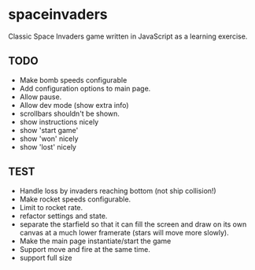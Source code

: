 spaceinvaders
=============

Classic Space Invaders game written in JavaScript as a learning exercise.

TODO
----

* Make bomb speeds configurable
* Add configuration options to main page.
* Allow pause.
* Allow dev mode (show extra info)
* scrollbars shouldn't be shown.
* show instructions nicely
* show 'start game'
* show 'won' nicely
* show 'lost' nicely

TEST
----

* Handle loss by invaders reaching bottom (not ship collision!)
* Make rocket speeds configurable.
* Limit to rocket rate.
* refactor settings and state.
* separate the starfield so that it can fill the screen
  and draw on its own canvas at a much lower framerate (stars
  will move more slowly).
* Make the main page instantiate/start the game
* Support move and fire at the same time.
* support full size
